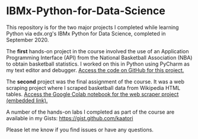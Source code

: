 # IBMx-Python-for-Data-Science
This repository is for the two major projects I completed while learning Python via edx.org's IBMx Python for Data Science, completed in September 2020.

The **first** hands-on project in the course involved the use of an Application Programming Interface (API) from the National Basketball Association (NBA) to obtain basketball statistics. I worked on this in Python using PyCharm as my text editor and debugger. [Access the code on GitHub for this project.](https://github.com/kaatori/IBMx-Python-for-Data-Science/blob/b8a64f395895b327462f2fb50e03445db26f3569/nba_api%20public%20gist%20code.py)

The **second** project was the final assignment of the course. It was a web scraping project where I scraped basketball data from Wikipedia HTML tables. [Access the Google Colab notebook for the web scraper project (embedded link).](https://colab.research.google.com/drive/1PT1glMSLZjesagY-PskurAZGKX88L0Ar#scrollTo=66Oc7PKi9c7d) 

A number of the hands-on labs I completed as part of the course are available in my Gists: https://gist.github.com/kaatori

Please let me know if you find issues or have any questions. 
